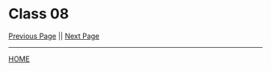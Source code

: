 # Class 08


[Previous Page](https://tomgtaylor.github.io/reading-notes2/class-07)    ||    [Next Page](https://tomgtaylor.github.io/reading-notes2/class-09) <br>

---
[HOME](https://tomgtaylor.github.io/reading-notes2) <br>
